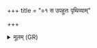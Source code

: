 +++
title = "०१ स उपहूतः पृथिव्याम्"

+++
<details><summary>मूलम् (GR)</summary>

स उपहूतः पृथिव्यां भक्षयत्य् +++(Bhatt. makṣayaty)+++  
उपहूतस् तस्मिन् यत् पृथिव्यां विश्वरूपम् ।  
पृथिव्यां तपति पृथिव्याम् आ भाति  
स्वर्गलोको भवति य एवं वेद ॥
</details>